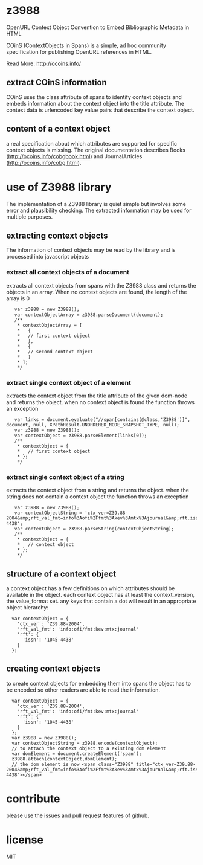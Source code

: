 # z3988
OpenURL Context Object Convention to Embed Bibliographic Metadata in HTML

COinS (ContextObjects in Spans) is a simple, ad hoc community specification for publishing OpenURL references in HTML.

Read More: http://ocoins.info/

## extract COinS information

COinS uses the class attribute of spans to identify context objects and embeds information about the context object into the title attribute. The context data is urlencoded key value pairs that describe the context object.

## content of a context object

a real specification about which attributes are supported for specific context objects is missing. The original documentation describes Books (http://ocoins.info/cobgbook.html) and JournalArticles (http://ocoins.info/cobg.html). 

# use of Z3988 library

The implementation of a Z3988 library is quiet simple but involves some error and plausibility checking. The extracted information may be used for multiple purposes.

## extracting context objects

The information of context objects may be read by the library and is processed into javascript objects

### extract all context objects of a document

extracts all context objects from spans with the Z3988 class and returns the objects in an array. When no context objects are found, the length of the array is 0

```
   var z3988 = new Z3988();
   var contextObjectArray = z3988.parseDocument(document);
   /**
    * contextObjectArray = [
    *   {
    *   // first context object
    *   },
    *   {
    *   // second context object
    *   }
    * ];
    */
```

### extract single context object of a element

extracts the context object from the title attribute of the given dom-node and returns the object. when no context object is found the function throws an exception

```
   var links = document.evaluate("//span[contains(@class,'Z3988')]", document, null, XPathResult.UNORDERED_NODE_SNAPSHOT_TYPE, null);
   var z3988 = new Z3988();
   var contextObject = z3988.parseElement(links[0]);
   /**
    * contextObject = {
    *   // first context object
    * };
    */
```

### extract single context object of a string

extracts the context object from a string and returns the object. when the string does not contain a context object the function throws an exception


```
   var z3988 = new Z3988();
   var contextObjectString = 'ctx_ver=Z39.88-2004&amp;rft_val_fmt=info%3Aofi%2Ffmt%3Akev%3Amtx%3Ajournal&amp;rft.issn=1045-4438';
   var contextObject = z3988.parseString(contextObjectString);
   /**
    * contextObject = {
    *   // context object
    * };
    */
```

## structure of a context object

a context object has a few definitions on which attributes should be available in the object. each context object has at least the context_version, the value_format set. any keys that contain a dot will result in an appropriate object hierarchy:

```
  var contextObject = {
    'ctx_ver': 'Z39.88-2004',
    'rft_val_fmt': 'info:ofi/fmt:kev:mtx:journal'
    'rft': {
      'issn': '1045-4438'
    }
  };
```

## creating context objects

to create context objects for embedding them into spans the object has to be encoded so other readers are able to read the information.

```
  var contextObject = {
    'ctx_ver': 'Z39.88-2004',
    'rft_val_fmt': 'info:ofi/fmt:kev:mtx:journal'
    'rft': {
      'issn': '1045-4438'
    }
  };
  var z3988 = new Z3988();
  var contextObjectString = z3988.encode(contextObject);
  // to attach the context object to a existing dom element
  var domElement = document.createElement('span');
  z3988.attach(contextObject,domElement);
  // the dom element is now <span class="Z3988" title="ctx_ver=Z39.88-2004&amp;rft_val_fmt=info%3Aofi%2Ffmt%3Akev%3Amtx%3Ajournal&amp;rft.issn=1045-4438"></span>
```

# contribute

please use the issues and pull request features of github.

# license

MIT
